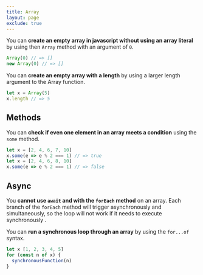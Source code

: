 ```yaml
---
title: Array
layout: page
exclude: true
---
```


You can **create an empty array in javascript without using an array literal** by using then `Array` method with an argument of `0`.
```js
Array(0) // => []
new Array(0) // => []
```

You can **create an empty array with a length** by using a larger length argument to the Array function.
```js
let x = Array(5)
x.length // => 5
```

## Methods

You can **check if even one element in an array meets a condition** using the `some` method.
```js
let x = [2, 4, 6, 7, 10]
x.some(e => e % 2 === 1) // => true
let x = [2, 4, 6, 8, 10]
x.some(e => e % 2 === 1) // => false
```

## Async

You **cannot use `await` and with the `forEach` method** on an array. Each branch of the `forEach` method will trigger asynchronously and simultaneously, so the loop will not work if it needs to execute synchronously . 

You can **run a synchronous loop through an array** by using the `for...of` syntax.
```js
let x [1, 2, 3, 4, 5]
for (const n of x) {
  synchronousFunction(n)
}
```


<!--stackedit_data:
eyJoaXN0b3J5IjpbLTIwNDgxMDQwNTcsLTM2MjM4OTYzLC01Nj
cwODAxNzldfQ==
-->